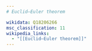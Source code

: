 ```yaml
---
# Euclid–Euler theorem

wikidata: Q18206266
msc_classification: 11
wikipedia_links:
  - "[[Euclid–Euler theorem]]"
---
```

